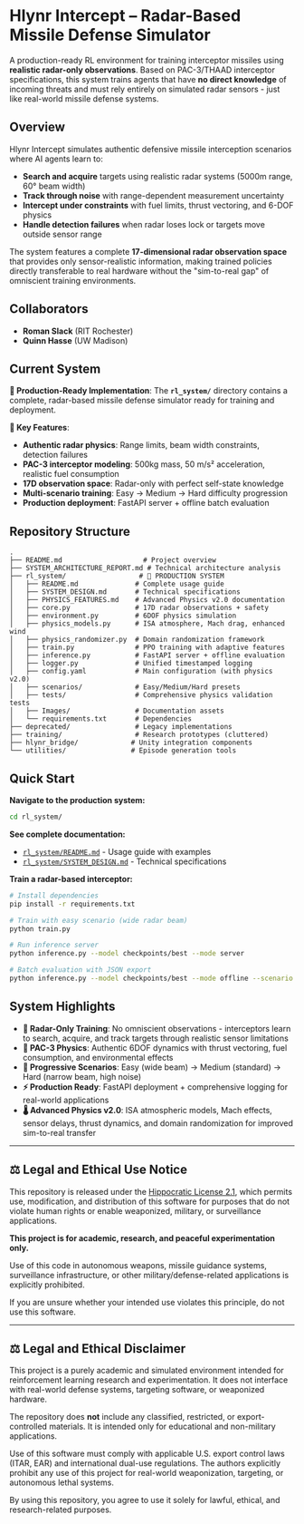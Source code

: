 # Hlynr Intercept – Radar-Based Missile Defense Simulator

A production-ready RL environment for training interceptor missiles using **realistic radar-only observations**. Based on PAC-3/THAAD interceptor specifications, this system trains agents that have **no direct knowledge** of incoming threats and must rely entirely on simulated radar sensors - just like real-world missile defense systems.

## Overview

Hlynr Intercept simulates authentic defensive missile interception scenarios where AI agents learn to:
- **Search and acquire** targets using realistic radar systems (5000m range, 60° beam width)
- **Track through noise** with range-dependent measurement uncertainty  
- **Intercept under constraints** with fuel limits, thrust vectoring, and 6-DOF physics
- **Handle detection failures** when radar loses lock or targets move outside sensor range

The system features a complete **17-dimensional radar observation space** that provides only sensor-realistic information, making trained policies directly transferable to real hardware without the "sim-to-real gap" of omniscient training environments.

## Collaborators

* **Roman Slack** (RIT Rochester)
* **Quinn Hasse** (UW Madison)

## Current System

**🎯 Production-Ready Implementation**: The **`rl_system/`** directory contains a complete, radar-based missile defense simulator ready for training and deployment.

**📡 Key Features**:
- **Authentic radar physics**: Range limits, beam width constraints, detection failures
- **PAC-3 interceptor modeling**: 500kg mass, 50 m/s² acceleration, realistic fuel consumption
- **17D observation space**: Radar-only with perfect self-state knowledge
- **Multi-scenario training**: Easy → Medium → Hard difficulty progression
- **Production deployment**: FastAPI server + offline batch evaluation


## Repository Structure

```
.
├── README.md                    # Project overview
├── SYSTEM_ARCHITECTURE_REPORT.md # Technical architecture analysis  
├── rl_system/                  # 🚀 PRODUCTION SYSTEM
│   ├── README.md              # Complete usage guide
│   ├── SYSTEM_DESIGN.md       # Technical specifications
│   ├── PHYSICS_FEATURES.md    # Advanced Physics v2.0 documentation
│   ├── core.py                # 17D radar observations + safety
│   ├── environment.py         # 6DOF physics simulation
│   ├── physics_models.py      # ISA atmosphere, Mach drag, enhanced wind
│   ├── physics_randomizer.py  # Domain randomization framework
│   ├── train.py               # PPO training with adaptive features
│   ├── inference.py           # FastAPI server + offline evaluation
│   ├── logger.py              # Unified timestamped logging
│   ├── config.yaml            # Main configuration (with physics v2.0)
│   ├── scenarios/             # Easy/Medium/Hard presets
│   ├── tests/                 # Comprehensive physics validation tests
│   ├── Images/                # Documentation assets
│   └── requirements.txt       # Dependencies
├── deprecated/                # Legacy implementations
├── training/                  # Research prototypes (cluttered)
├── hlynr_bridge/             # Unity integration components
└── utilities/                # Episode generation tools
```

## Quick Start

**Navigate to the production system:**
```bash
cd rl_system/
```

**See complete documentation:**
- [`rl_system/README.md`](rl_system/README.md) - Usage guide with examples
- [`rl_system/SYSTEM_DESIGN.md`](rl_system/SYSTEM_DESIGN.md) - Technical specifications

**Train a radar-based interceptor:**
```bash
# Install dependencies
pip install -r requirements.txt

# Train with easy scenario (wide radar beam)
python train.py

# Run inference server
python inference.py --model checkpoints/best --mode server

# Batch evaluation with JSON export
python inference.py --model checkpoints/best --mode offline --scenario hard
```

## System Highlights

* **🎯 Radar-Only Training**: No omniscient observations - interceptors learn to search, acquire, and track targets through realistic sensor limitations
* **🚀 PAC-3 Physics**: Authentic 6DOF dynamics with thrust vectoring, fuel consumption, and environmental effects
* **📡 Progressive Scenarios**: Easy (wide beam) → Medium (standard) → Hard (narrow beam, high noise)
* **⚡ Production Ready**: FastAPI deployment + comprehensive logging for real-world applications
* **🌡️ Advanced Physics v2.0**: ISA atmospheric models, Mach effects, sensor delays, thrust dynamics, and domain randomization for improved sim-to-real transfer

---

## ⚖️ Legal and Ethical Use Notice

This repository is released under the [Hippocratic License 2.1](./LICENSE), which permits use, modification, and distribution of this software for purposes that do not violate human rights or enable weaponized, military, or surveillance applications.

**This project is for academic, research, and peaceful experimentation only.**

Use of this code in autonomous weapons, missile guidance systems, surveillance infrastructure, or other military/defense-related applications is explicitly prohibited.

If you are unsure whether your intended use violates this principle, do not use this software.


---

## ⚖️ Legal and Ethical Disclaimer

This project is a purely academic and simulated environment intended for reinforcement learning research and experimentation. It does not interface with real-world defense systems, targeting software, or weaponized hardware.

The repository does **not** include any classified, restricted, or export-controlled materials. It is intended only for educational and non-military applications.

Use of this software must comply with applicable U.S. export control laws (ITAR, EAR) and international dual-use regulations. The authors explicitly prohibit any use of this project for real-world weaponization, targeting, or autonomous lethal systems.

By using this repository, you agree to use it solely for lawful, ethical, and research-related purposes.

